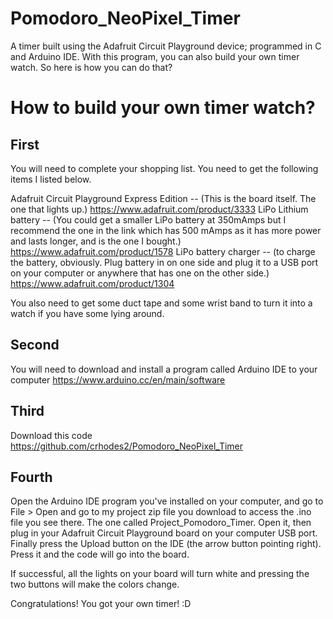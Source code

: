 # Pomodoro_NeoPixel_Timer
A timer built using the Adafruit Circuit Playground device; programmed in C and Arduino IDE.
With this program, you can also build your own timer watch. So here is how you can do that?

# How to build your own timer watch?

## First
You will need to complete your shopping list. You need to get the following items I listed below. 

Adafruit Circuit Playground Express Edition -- (This is the board itself. The one that lights up.) https://www.adafruit.com/product/3333
LiPo Lithium battery -- (You could get a smaller LiPo battery at 350mAmps but I recommend the one in the link which has 500 mAmps as it has more power and lasts longer, and is the one I bought.) https://www.adafruit.com/product/1578 
LiPo battery charger -- (to charge the battery, obviously. Plug battery in on one side and plug it to a USB port on your computer or anywhere that has one on the other side.) https://www.adafruit.com/product/1304

You also need to get some duct tape and some wrist band to turn it into a watch if you have some lying around.

## Second
You will need to download and install a program called Arduino IDE to your computer
https://www.arduino.cc/en/main/software

## Third
Download this code
https://github.com/crhodes2/Pomodoro_NeoPixel_Timer

## Fourth
Open the Arduino IDE program you've installed on your computer, and go to File > Open and go to my project zip file you download to access the .ino file you see there. The one called Project_Pomodoro_Timer. Open it, then plug in your Adafruit Circuit Playground board on your computer USB port. 
Finally press the Upload button on the IDE (the arrow button pointing right). Press it and the code will go into the board.

If successful, all the lights on your board will turn white and pressing the two buttons will make the colors change. 

Congratulations! You got your own timer! :D

